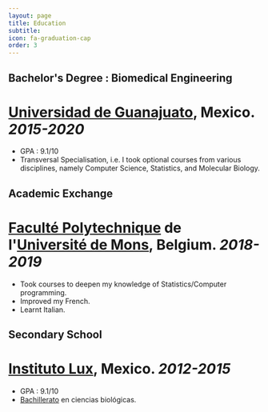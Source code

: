 ```yaml
---
layout: page 
title: Education
subtitle: 
icon: fa-graduation-cap
order: 3
---
```


## Bachelor's Degree : Biomedical Engineering
# [Universidad de Guanajuato](https://www.ugto.mx/), Mexico. _2015-2020_

- GPA : 9.1/10
- Transversal Specialisation, i.e. I took optional courses from various disciplines, namely Computer Science, Statistics, and Molecular Biology.


## Academic Exchange  
# [Faculté Polytechnique](https://web.umons.ac.be/fpms/fr/) de l'[Université de Mons](https://web.umons.ac.be/fr/), Belgium. _2018-2019_
- Took courses to deepen my knowledge of Statistics/Computer programming.
- Improved my French.
- Learnt Italian.

## Secondary School
# [Instituto Lux](https://www.institutolux.edu.mx/lux/secciones.php?id=4), Mexico. _2012-2015_
- GPA : 9.1/10
- [Bachillerato](https://es.wikipedia.org/wiki/Educaci%C3%B3n_media_superior_(M%C3%A9xico)) en ciencias biológicas.

